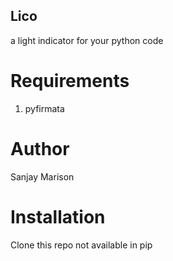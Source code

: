 ## Lico
a light indicator for your python code

# Requirements 
1) pyfirmata

# Author 
Sanjay Marison

# Installation
Clone this repo 
not available in pip
